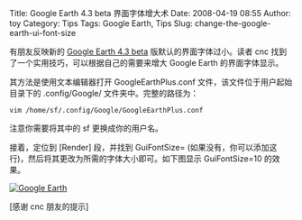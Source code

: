 Title: Google Earth 4.3 beta 界面字体增大术
Date: 2008-04-19 08:55
Author: toy
Category: Tips
Tags: Google Earth, Tips
Slug: change-the-google-earth-ui-font-size

有朋友反映新的 [Google Earth 4.3
beta](http://linuxtoy.org/archives/google-earth-43-beta-released.html)
版默认的界面字体过小。读者 cnc
找到了一个实用技巧，可以根据自己的需要来增大 Google Earth
的界面字体显示。

其方法是使用文本编辑器打开 GoogleEarthPlus.conf
文件，该文件位于用户起始目录下的 .config/Google/
文件夹中。完整的路径为：

`vim /home/sf/.config/Google/GoogleEarthPlus.conf`

注意你需要将其中的 sf 更换成你的用户名。

接着，定位到 [Render] 段，并找到 GuiFontSize=
(如果没有，你可以添加这行)，然后将其更改为所需的字体大小即可。如下图显示
GuiFontSize=10 的效果。

[![Google
Earth](http://i.linuxtoy.org/i/2008/04/google-earth.png "Google Earth")](http://i.linuxtoy.org/i/2008/04/google-earth.png)

[感谢 cnc 朋友的提示]
